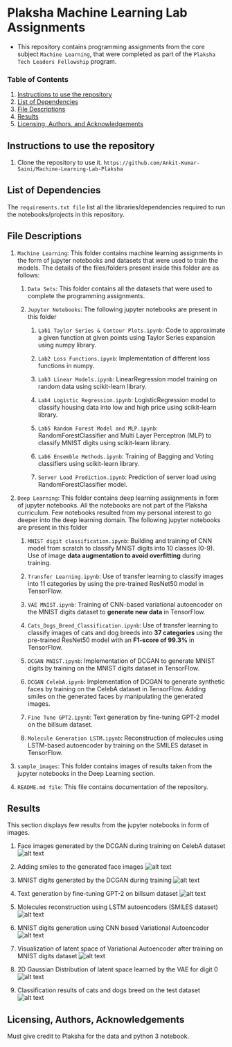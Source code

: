 # Plaksha Machine Learning Lab Assignments

- This repository contains programming assignments from the core subject `Machine Learning`, that were completed as part of the `Plaksha Tech Leaders Fellowship` program.

### Table of Contents
1. [Instructions to use the repository](#instructions)
2. [List of Dependencies](#dependency)
3. [File Descriptions](#desc)
4. [Results](#result)
5. [Licensing, Authors, and Acknowledgements](#licensing)


## Instructions to use the repository<a name="instructions"></a>
1. Clone the repository to use it.
`https://github.com/Ankit-Kumar-Saini/Machine-Learning-Lab-Plaksha`


## List of Dependencies<a name="dependency"></a>
The `requirements.txt file` list all the libraries/dependencies required to run the notebooks/projects in this repository.


## File Descriptions<a name="desc"></a>
1. `Machine Learning`: This folder contains machine learning assignments in the form of jupyter notebooks and datasets that were used to train the models. The details of the files/folders present inside this folder are as follows: 


	1. `Data Sets`: This folder contains all the datasets that were used to complete the programming assignments.

	2. `Jupyter Notebooks`: The following jupyter notebooks are present in this folder
	    1. `Lab1 Taylor Series & Contour Plots.ipynb`: Code to approximate a given function at given points using Taylor Series expansion using numpy library.

	    2. `Lab2 Loss Functions.ipynb`: Implementation of different loss functions in numpy.

	    3. `Lab3 Linear Models.ipynb`: LinearRegression model training on random data using scikit-learn library.

	    4. `Lab4 Logistic Regression.ipynb`: LogisticRegression model to classify housing data into low and high price using scikit-learn library.

	    5. `Lab5 Random Forest Model and MLP.ipynb`: RandomForestClassifier and Multi Layer Perceptron (MLP) to classify MNIST digits using scikit-learn library.

	    6. `Lab6 Ensemble Methods.ipynb`: Training of Bagging and Voting classifiers using scikit-learn library.

	    7. `Server Load Prediction.ipynb`: Prediction of server load using RandomForestClassifier model.


3. `Deep Learning`: This folder contains deep learning assignments in form of jupyter notebooks. All the notebooks are not part of the Plaksha curriculum. Few notebooks resulted from my personal interest to go deeper into the deep learning domain. The following jupyter notebooks are present in this folder

	1. `MNIST digit classification.ipynb`: Building and training of CNN model from scratch to classify MNIST digits into 10 classes (0-9). Use of image **data augmentation to avoid overfitting** during training.

	2. `Transfer Learning.ipynb`: Use of transfer learning to classify images into 11 categories by using the pre-trained ResNet50 model in TensorFlow.

	3. `VAE MNIST.ipynb`: Training of CNN-based variational autoencoder on the MNIST digits dataset to **generate new data** in TensorFlow.

	4. `Cats_Dogs_Breed_Classification.ipynb`: Use of transfer learning to classify images of cats and dog breeds into **37 categories** using the pre-trained ResNet50 model with an **F1-score of 99.3%** in TensorFlow.

	5. `DCGAN MNIST.ipynb`: Implementation of DCGAN to generate MNIST digits by training on the MNIST digits dataset in TensorFlow.

	6. `DCGAN CelebA.ipynb`: Implementation of DCGAN to generate synthetic faces by training on the CelebA dataset in TensorFlow. Adding smiles on the generated faces by manipulating the generated images.

	7. `Fine Tune GPT2.ipynb`: Text generation by fine-tuning GPT-2 model on the billsum dataset.

	8. `Molecule Generation LSTM.ipynb`: Reconstruction of molecules using LSTM-based autoencoder by training on the SMILES dataset in TensorFlow.

3. `sample_images`: This folder contains images of results taken from the jupyter notebooks in the Deep Learning section.

4. `README.md file`: This file contains documentation of the repository.

## Results<a name="result"></a>

This section displays few results from the jupyter notebooks in form of images.

1. Face images generated by the DCGAN during training on CelebA dataset
![alt text](https://github.com/Ankit-Kumar-Saini/Machine-Learning-Lab-Plaksha/blob/main/sample_images/gan_celeb.PNG)

2. Adding smiles to the generated face images
![alt text](https://github.com/Ankit-Kumar-Saini/Machine-Learning-Lab-Plaksha/blob/main/sample_images/add_smile.PNG)

3. MNIST digits generated by the DCGAN during training
![alt text](https://github.com/Ankit-Kumar-Saini/Machine-Learning-Lab-Plaksha/blob/main/sample_images/gan_mnist.PNG)

4. Text generation by fine-tuning GPT-2 on billsum dataset
![alt text](https://github.com/Ankit-Kumar-Saini/Machine-Learning-Lab-Plaksha/blob/main/sample_images/gpt2.PNG)

5. Molecules reconstruction using LSTM autoencoders (SMILES dataset) 
![alt text](https://github.com/Ankit-Kumar-Saini/Machine-Learning-Lab-Plaksha/blob/main/sample_images/molecule_gen.PNG)

6. MNIST digits generation using CNN based Variational Autoencoder
![alt text](https://github.com/Ankit-Kumar-Saini/Machine-Learning-Lab-Plaksha/blob/main/sample_images/image_grid.PNG)

7. Visualization of latent space of Variational Autoencoder after training on MNIST digits dataset
![alt text](https://github.com/Ankit-Kumar-Saini/Machine-Learning-Lab-Plaksha/blob/main/sample_images/latent_space.PNG)

8. 2D Gaussian Distribution of latent space learned by the VAE for digit 0
![alt text](https://github.com/Ankit-Kumar-Saini/Machine-Learning-Lab-Plaksha/blob/main/sample_images/gauss_dist.PNG)

9. Classification results of cats and dogs breed on the test dataset
![alt text](https://github.com/Ankit-Kumar-Saini/Machine-Learning-Lab-Plaksha/blob/main/sample_images/cat_dogs.PNG)


## Licensing, Authors, Acknowledgements<a name="licensing"></a>
Must give credit to Plaksha for the data and python 3 notebook.